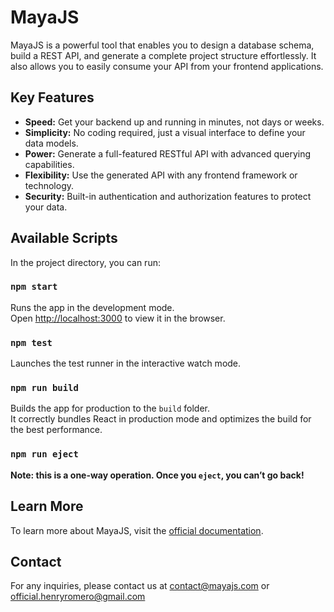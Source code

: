 # MayaJS

MayaJS is a powerful tool that enables you to design a database schema, build a REST API, and generate a complete project structure effortlessly. It also allows you to easily consume your API from your frontend applications.

## Key Features

- **Speed:** Get your backend up and running in minutes, not days or weeks.
- **Simplicity:** No coding required, just a visual interface to define your data models.
- **Power:** Generate a full-featured RESTful API with advanced querying capabilities.
- **Flexibility:** Use the generated API with any frontend framework or technology.
- **Security:** Built-in authentication and authorization features to protect your data.

## Available Scripts

In the project directory, you can run:

### `npm start`

Runs the app in the development mode.\
Open [http://localhost:3000](http://localhost:3000) to view it in the browser.

### `npm test`

Launches the test runner in the interactive watch mode.

### `npm run build`

Builds the app for production to the `build` folder.\
It correctly bundles React in production mode and optimizes the build for the best performance.

### `npm run eject`

**Note: this is a one-way operation. Once you `eject`, you can’t go back!**

## Learn More

To learn more about MayaJS, visit the [official documentation](http://mayajs.com).

## Contact

For any inquiries, please contact us at [contact@mayajs.com](mailto:contact@mayajs.com) or [official.henryromero@gmail.com](mailto:official.henryromero@gmail.com)
